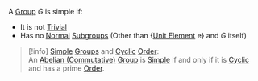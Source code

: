 A [Group](./Group.md) $G$ is simple if:  
- It is not [Trivial](./Trivial.md)  
- Has no [Normal](./Normal.md) [Subgroups](./Subgroup.md) (Other than {[Unit Element](../Unit_Element.md) e} and $G$ itself)  
  
>[!info] [Simple](Simple.md) [Groups](./Group.md) and [Cyclic](./Cyclic.md) [Order](./Order.md):  
>An [Abelian (Commutative)](../Commutativity_28Abelian29.md) [Group](./Group.md) is [Simple](Simple.md) if and only if it is [Cyclic](./Cyclic.md) and has a prime [Order](./Order.md).